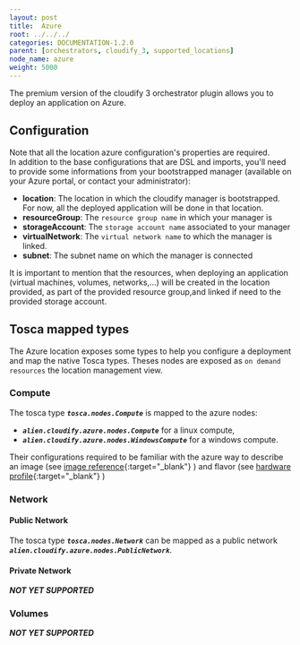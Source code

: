 ```yaml
---
layout: post
title:  Azure
root: ../../../
categories: DOCUMENTATION-1.2.0
parent: [orchestrators, cloudify_3, supported_locations]
node_name: azure
weight: 5000
---
```


The premium version of the cloudify 3 orchestrator plugin allows you to deploy an application on Azure.

## Configuration
 Note that all the location azure configuration's properties are required.  
 In addition to the base configurations that are DSL and imports, you'll need to provide some informations from your bootstrapped manager (available on your Azure portal, or contact your administrator):

  - __location__: The location in which the cloudify manager is bootstrapped. For now, all the deployed application will be done in that location.
  - __resourceGroup__: The `resource group name` in which your manager is
  - __storageAccount__: The `storage account name` associated to your manager
  - __virtualNetwork__: The `virtual network name` to which the manager is linked.
  - __subnet__: The subnet name on which the manager is connected

It is important to mention that the resources, when deploying an application (virtual machines, volumes, networks,...) will be created in the location provided, as part of the provided resource group,and linked if need to the provided storage account.

## Tosca mapped types
The Azure location exposes some types to help you configure a deployment and map the native Tosca types. Theses nodes are exposed as `on demand resources` the location management view.  

### Compute
The tosca type ***`tosca.nodes.Compute`*** is mapped to the azure nodes:

 - ***`alien.cloudify.azure.nodes.Compute`*** for a linux compute,
 - ***`alien.cloudify.azure.nodes.WindowsCompute`*** for a windows compute.

Their configurations required to be familiar with the azure way to describe an image (see  [image reference](https://msdn.microsoft.com/en-us/library/azure/mt163591.aspx#bk_imageref){:target="_blank"} ) and flavor  (see [hardware profile](https://msdn.microsoft.com/en-us/library/azure/mt163591.aspx#bk_hardware){:target="_blank"} )

 <!-- **TODO: screenshoot Compute on demand resource** -->

### Network

#### Public Network
The tosca type ***`tosca.nodes.Network`*** can be mapped as a public network ***`alien.cloudify.azure.nodes.PublicNetwork`***.  

#### Private Network
***NOT YET SUPPORTED***

### Volumes
***NOT YET SUPPORTED***
